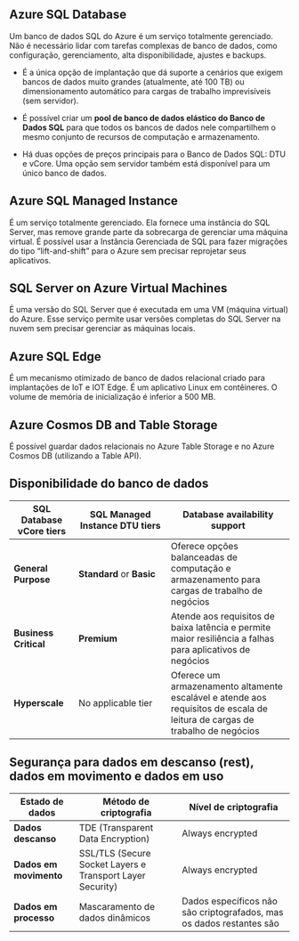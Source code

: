 ## Azure SQL Database

Um banco de dados SQL do Azure é um serviço totalmente gerenciado. Não é necessário lidar com tarefas complexas de banco de dados, como configuração, gerenciamento, alta disponibilidade, ajustes e backups.

- É a única opção de implantação que dá suporte a cenários que exigem bancos de dados muito grandes (atualmente, até 100 TB) ou dimensionamento automático para cargas de trabalho imprevisíveis (sem servidor).
    
- É possível criar um **pool de banco de dados elástico do Banco de Dados SQL** para que todos os bancos de dados nele compartilhem o mesmo conjunto de recursos de computação e armazenamento. 

- Há duas opções de preços principais para o Banco de Dados SQL: DTU e vCore. Uma opção sem servidor também está disponível para um único banco de dados.

## Azure SQL Managed Instance

É um serviço totalmente gerenciado. Ela fornece uma instância do SQL Server, mas remove grande parte da sobrecarga de gerenciar uma máquina virtual. É possível usar a Instância Gerenciada de SQL para fazer migrações do tipo “lift-and-shift” para o Azure sem precisar reprojetar seus aplicativos.

## SQL Server on Azure Virtual Machines

É uma versão do SQL Server que é executada em uma VM (máquina virtual) do Azure. Esse serviço permite usar versões completas do SQL Server na nuvem sem precisar gerenciar as máquinas locais.

## Azure SQL Edge

É um mecanismo otimizado de banco de dados relacional criado para implantações de IoT e IOT Edge. É um aplicativo Linux em contêineres. O volume de memória de inicialização é inferior a 500 MB.

## Azure Cosmos DB and Table Storage

É possível guardar dados relacionais no Azure Table Storage e no Azure Cosmos DB (utilizando a Table API).
## Disponibilidade do banco de dados

|SQL Database vCore tiers|SQL Managed Instance DTU tiers|Database availability support|
|---|---|---|
|**General Purpose**|**Standard** or **Basic**|Oferece opções balanceadas de computação e armazenamento para cargas de trabalho de negócios |
|**Business Critical**|**Premium**|Atende aos requisitos de baixa latência e permite maior resiliência a falhas para aplicativos de negócios |
|**Hyperscale**|No applicable tier|Oferece um armazenamento altamente escalável e atende aos requisitos de escala de leitura de cargas de trabalho de negócios |

## Segurança para dados em descanso (rest), dados em movimento e dados em uso

|Estado de dados|Método de criptografia|Nível de criptografia|
|---|---|---|
|**Dados descanso** |TDE (Transparent Data Encryption)|Always encrypted|
|**Dados em movimento**|SSL/TLS (Secure Socket Layers e Transport Layer Security)|Always encrypted|
|**Dados em processo**|Mascaramento de dados dinâmicos|Dados específicos não são criptografados, mas os dados restantes são|
